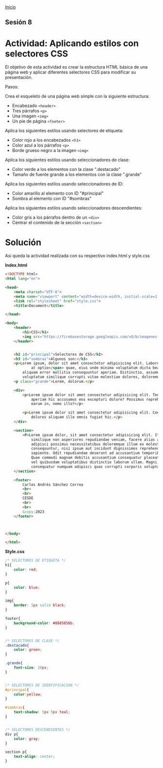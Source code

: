 <!-- No borrar o modificar -->
[Inicio](./index.md)

## Sesión 8 


<!-- Su documentación aquí -->
# Actividad: Aplicando estilos con selectores CSS
El objetivo de esta actividad es crear la estructura HTML básica de una página web y aplicar diferentes selectores CSS para modificar su presentación.

Pasos:

Crea el esqueleto de una página web simple con la siguiente estructura:

- Encabezado `<header>`
- Tres párrafos `<p>`
- Una imagen `<img>`
- Un pie de página `<footer>`

Aplica los siguientes estilos usando selectores de etiqueta:

- Color rojo a los encabezados `<h1>`
- Color azul a los párrafos `<p>`
- Borde grueso negro a la imagen `<img>`

Aplica los siguientes estilos usando seleccionadores de clase:

- Color verde a los elementos con la clase ".destacado"
- Tamaño de fuente grande a los elementos con la clase ".grande"

Aplica los siguientes estilos usando seleccionadores de ID:

- Color amarillo al elemento con ID "#principal"
- Sombra al elemento con ID "#sombras"

Aplica los siguientes estilos usando seleccionadores descendientes:

- Color gris a los párrafos dentro de un `<div>`
- Centrar el contenido de la sección `<section>`


# Solución

Asi queda la actividad realizada con su respectivo index.html y style.css


**Index.html**

```html
<!DOCTYPE html>
<html lang="en">

<head>
    <meta charset="UTF-8">
    <meta name="viewport" content="width=device-width, initial-scale=1.0">
    <link rel="stylesheet" href="style.css">
    <title>Document</title>

</head>

<body>
    <header>
        <h1>CSS</h1>
        <img src="https://firebasestorage.googleapis.com/v0/b/imagenes-dd8e6.appspot.com/o/css.png?alt=media&token=eb1d877b-44cc-4a26-ba5a-84ad4843bffb" alt="logo css">
    </header>


    <h2 id="principal">Selectores de CSS</h2>
    <h3 id="sombras">Algunos son:</h3>
    <p>Lorem ipsum, dolor sit amet consectetur adipisicing elit. Laborum, <span class="destacado">praesentium quod odit
            at optio</span> quae, eius unde minima voluptatum dicta beatae nulla fugit a dolorem ut? Totam veniam ex,
        aliquam error mollitia consequuntur aperiam. Distinctio, assumenda officiis a nostrum dolorum nulla possimus
        voluptatum similique corrupti vitae molestiae dolores, doloremque illum.</p>
    <p class="grande">Lorem, dolorum.</p>

    <div>
        <p>Lorem ipsum dolor sit amet consectetur adipisicing elit. Tenetur distinctio temporibus asperiores fugit vel
            aperiam hic accusamus eos excepturi dolore? Possimus reprehenderit delectus repudiandae eligendi dolorum
            earum in, nemo illo?</p>

        <p>Lorem ipsum dolor sit amet consectetur adipisicing elit. Consequuntur numquam dicta aut, obcaecati neque
            dolores aliquam illo omnis fugiat hic.</p>
    </div>

    <section>
        <P>Lorem ipsum dolor, sit amet consectetur adipisicing elit. Itaque, aliquid consectetur, molestiae in beatae
            similique non asperiores repudiandae veniam, facere alias atque fugiat quo sed eum optio ratione explicabo
            adipisci possimus necessitatibus doloremque illum ex molestias praesentium. Cum vitae maiores porro debitis
            consequuntur, nisi ipsum aut incidunt dignissimos reprehenderit autem nulla enim quidem quisquam ipsa
            sapiente. Odit repudiandae deserunt ad accusantium temporibus iusto consectetur blanditiis necessitatibus?
            Quae commodi magnam debitis accusantium consequatur placeat optio, culpa error est deserunt soluta delectus,
            vel quibusdam voluptatibus distinctio laborum ullam. Magni, placeat aliquam deserunt, nam molestias
            consequatur numquam adipisci quas corrupti corporis voluptatem vel.</P>
    </section>

    <footer>
        Carlos Andrés Sánchez Correa
        <br>
        <br>
        CESDE
        <br>
        <br>
        &copy;2023
    </footer>



</body>

</html>
```


**Style.css**

```css
/* SELECTORES DE ETIQUETA */
h1{
    color: red;
}

p{
    color: blue;
}

img{
    border: 5px solid black;
}

footer{
    background-color: #8885856b;
}


/* SELECTORES DE CLASE */
.destacado{
    color: green;
}

.grande{
    font-size: 20px;
}


/* SELECTORES DE IDENTIFICACION */
#principal{
    color:yellow;
}

#sombras{
    text-shadow: 5px 5px teal;
}


/* SELECTORES DESCENDIENTES */
div p{
    color: gray;
}

section p{
    text-align: center;
}
```








